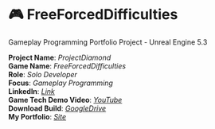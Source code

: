 # 🎮 FreeForcedDifficulties
Gameplay Programming Portfolio Project - Unreal Engine 5.3

**Project Name**:  *ProjectDiamond*  
**Game Name**:  *FreeForcedDifficulties*  
**Role**:  *Solo Developer*  
**Focus**:  *Gameplay Programming*  
**LinkedIn**:  *[Link](https://www.linkedin.com/in/haponov-maksym-gamedev)*  
**Game Tech Demo Video**:  *[YouTube]()*  
**Download Build**: *[GoogleDrive]()*  
**My Portfolio**: *[Site]()*

